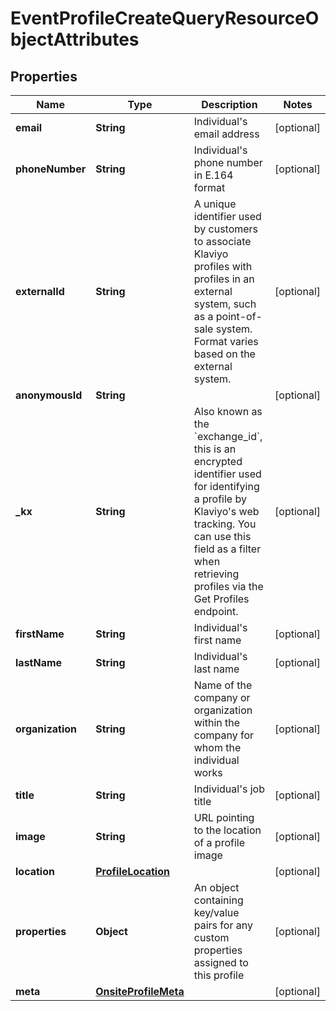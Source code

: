 # EventProfileCreateQueryResourceObjectAttributes

## Properties
Name | Type | Description | Notes
------------ | ------------- | ------------- | -------------
**email** | **String** | Individual&#x27;s email address |  [optional]
**phoneNumber** | **String** | Individual&#x27;s phone number in E.164 format |  [optional]
**externalId** | **String** | A unique identifier used by customers to associate Klaviyo profiles with profiles in an external system, such as a point-of-sale system. Format varies based on the external system. |  [optional]
**anonymousId** | **String** |  |  [optional]
**_kx** | **String** | Also known as the &#x60;exchange_id&#x60;, this is an encrypted identifier used for identifying a profile by Klaviyo&#x27;s web tracking.  You can use this field as a filter when retrieving profiles via the Get Profiles endpoint. |  [optional]
**firstName** | **String** | Individual&#x27;s first name |  [optional]
**lastName** | **String** | Individual&#x27;s last name |  [optional]
**organization** | **String** | Name of the company or organization within the company for whom the individual works |  [optional]
**title** | **String** | Individual&#x27;s job title |  [optional]
**image** | **String** | URL pointing to the location of a profile image |  [optional]
**location** | [**ProfileLocation**](ProfileLocation.md) |  |  [optional]
**properties** | **Object** | An object containing key/value pairs for any custom properties assigned to this profile |  [optional]
**meta** | [**OnsiteProfileMeta**](OnsiteProfileMeta.md) |  |  [optional]
